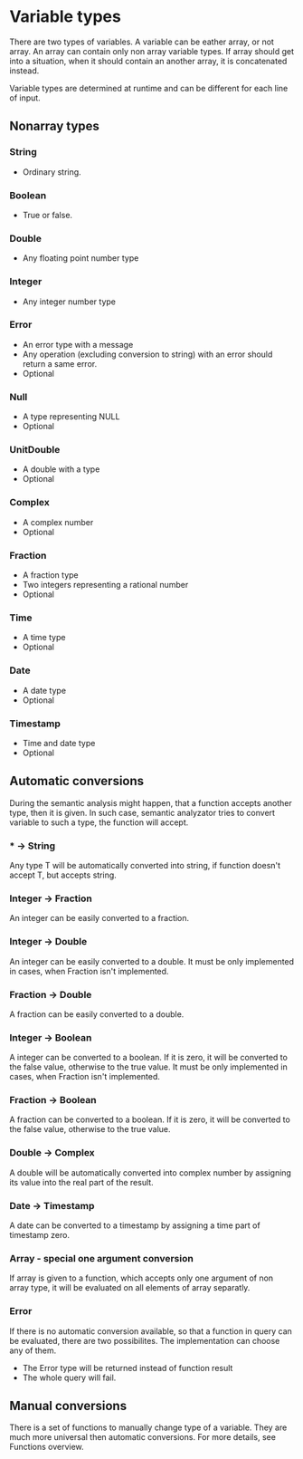 # Variable types
There are two types of variables. A variable can be eather array, or not array. An array can contain only non array variable types. 
If array should get into a situation, when it should contain an another array, it is concatenated instead.

Variable types are determined at runtime and can be different for each line of input.

## Nonarray types
### String
* Ordinary string.

### Boolean
* True or false.

### Double
* Any floating point number type

### Integer
* Any integer number type

### Error
* An error type with a message
* Any operation (excluding conversion to string) with an error should return a same error.
* Optional

### Null
* A type representing NULL
* Optional

### UnitDouble
* A double with a type
* Optional

### Complex
* A complex number
* Optional

### Fraction
* A fraction type
* Two integers representing a rational number
* Optional

### Time
* A time type
* Optional

### Date
* A date type
* Optional

### Timestamp
* Time and date type
* Optional

## Automatic conversions
During the semantic analysis might happen, that a function accepts another type, then it is given.
In such case, semantic analyzator tries to convert variable to such a type, the function will accept.

### * -> String
Any type T will be automatically converted into string, if function doesn't accept T, but accepts string.

### Integer -> Fraction
An integer can be easily converted to a fraction.

### Integer -> Double
An integer can be easily converted to a double. It must be only implemented in cases, when Fraction isn't implemented.

### Fraction -> Double
A fraction can be easily converted to a double.

### Integer -> Boolean
A integer can be converted to a boolean. If it is zero, it will be converted to the false value, otherwise to the true value.
It must be only implemented in cases, when Fraction isn't implemented.

### Fraction -> Boolean
A fraction can be converted to a boolean. If it is zero, it will be converted to the false value, otherwise to the true value.

### Double -> Complex
A double will be automatically converted into complex number by assigning its value into the real part of the result.

### Date -> Timestamp
A date can be converted to a timestamp by assigning a time part of timestamp zero.

### Array - special one argument conversion
If array is given to a function, which accepts only one argument of non array type, it will be evaluated on all elements of array separatly.

### Error
If there is no automatic conversion available, so that a function in query can be evaluated, there are two possibilites. The implementation can choose any of them.

* The Error type will be returned instead of function result
* The whole query will fail.

## Manual conversions
There is a set of functions to manually change type of a variable. They are much more universal then automatic conversions. 
For more details, see Functions overview.
